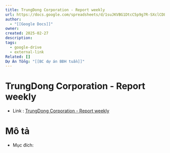 ```yaml
---
title: TrungDong Corporation - Report weekly
url: https://docs.google.com/spreadsheets/d/1suJKVBG1DtcC5p9g7R-SXclCDL-mqso1j87zT-_ruGc/edit?gid=0#gid=0
author:
  - "[[Google Docs]]"
owner: 
created: 2025-02-27
description: 
tags:
  - google-drive
  - external-link
Related: []
Dự Án Tổng: "[[BC dự án BĐH tuần]]"
---
```

# TrungDong Corporation - Report weekly
- Link :  [TrungDong Corporation - Report weekly](https://docs.google.com/spreadsheets/d/1suJKVBG1DtcC5p9g7R-SXclCDL-mqso1j87zT-_ruGc/edit?gid=0#gid=0)

# Mô tả 
- Mục đích:

